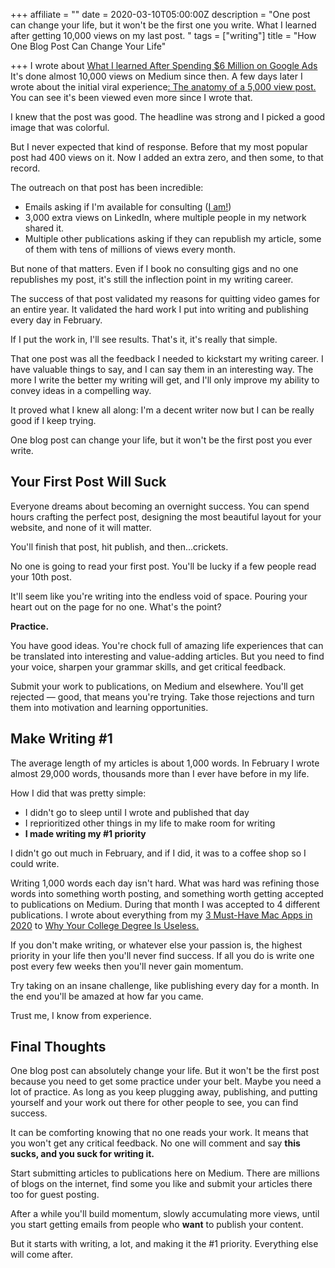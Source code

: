 +++
affiliate = ""
date = 2020-03-10T05:00:00Z
description = "One post can change your life, but it won't be the first one you write. What I learned after getting 10,000 views on my last post. "
tags = ["writing"]
title = "How One Blog Post Can Change Your Life"

+++
I wrote about [What I learned After Spending $6 Million on Google Ads](https://nicklafferty.com/blog/i-spent-6-million-on-google-ads-last-year-here-s-what-i-learned/)[ ](https://www.notion.so/What-I-learned-After-Spending-6-Million-on-Google-Ads-7eef3f3a08304259b6954ee59cd195f7)It's done almost 10,000 views on Medium since then. A few days later I wrote about the initial viral experience[: The anatomy of a 5,000 view post. ](https://nicklafferty.com/blog/the-anatomy-of-a-5-000-view-post/)You can see it's been viewed even more since I wrote that.

I knew that the post was good. The headline was strong and I picked a good image that was colorful.

But I never expected that kind of response. Before that my most popular post had 400 views on it. Now I added an extra zero, and then some, to that record.

The outreach on that post has been incredible:

* Emails asking if I'm available for consulting ([I am!](mailto:nick@lafferty.co))
* 3,000 extra views on LinkedIn, where multiple people in my network shared it.
* Multiple other publications asking if they can republish my article, some of them with tens of millions of views every month.

But none of that matters. Even if I book no consulting gigs and no one republishes my post, it's still the inflection point in my writing career.

The success of that post validated my reasons for quitting video games for an entire year. It validated the hard work I put into writing and publishing every day in February.

If I put the work in, I'll see results. That's it, it's really that simple.

That one post was all the feedback I needed to kickstart my writing career. I have valuable things to say, and I can say them in an interesting way. The more I write the better my writing will get, and I'll only improve my ability to convey ideas in a compelling way.

It proved what I knew all along: I'm a decent writer now but I can be really good if I keep trying.

One blog post can change your life, but it won't be the first post you ever write.

## Your First Post Will Suck

Everyone dreams about becoming an overnight success. You can spend hours crafting the perfect post, designing the most beautiful layout for your website, and none of it will matter.

You'll finish that post, hit publish, and then...crickets.

No one is going to read your first post. You'll be lucky if a few people read your 10th post.

It'll seem like you're writing into the endless void of space. Pouring your heart out on the page for no one. What's the point?

**Practice.**

You have good ideas. You're chock full of amazing life experiences that can be translated into interesting and value-adding articles. But you need to find your voice, sharpen your grammar skills, and get critical feedback.

Submit your work to publications, on Medium and elsewhere. You'll get rejected — good, that means you're trying. Take those rejections and turn them into motivation and learning opportunities.

## Make Writing #1

The average length of my articles is about 1,000 words. In February I wrote almost 29,000 words, thousands more than I ever have before in my life.

How I did that was pretty simple:

* I didn't go to sleep until I wrote and published that day
* I reprioritized other things in my life to make room for writing
* **I made writing my #1 priority**

I didn't go out much in February, and if I did, it was to a coffee shop so I could write.

Writing 1,000 words each day isn't hard. What was hard was refining those words into something worth posting, and something worth getting accepted to publications on Medium. During that month I was accepted to 4 different publications. I wrote about everything from my [3 Must-Have Mac Apps in 2020](https://nicklafferty.com/blog/3-must-have-mac-apps-of-2020/) to [Why Your College Degree Is Useless.](https://nicklafferty.com/blog/your-college-degree-doesn-t-matter/)

If you don't make writing, or whatever else your passion is, the highest priority in your life then you'll never find success. If all you do is write one post every few weeks then you'll never gain momentum.

Try taking on an insane challenge, like publishing every day for a month. In the end you'll be amazed at how far you came.

Trust me, I know from experience.

## Final Thoughts

One blog post can absolutely change your life. But it won't be the first post because you need to get some practice under your belt. Maybe you need a lot of practice. As long as you keep plugging away, publishing, and putting yourself and your work out there for other people to see, you can find success.

It can be comforting knowing that no one reads your work. It means that you won't get any critical feedback. No one will comment and say **this sucks, and you suck for writing it.**

Start submitting articles to publications here on Medium. There are millions of blogs on the internet, find some you like and submit your articles there too for guest posting.

After a while you'll build momentum, slowly accumulating more views, until you start getting emails from people who **want** to publish your content.

But it starts with writing, a lot, and making it the #1 priority. Everything else will come after.